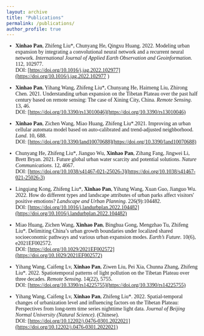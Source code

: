 ```yaml
---
layout: archive
title: "Publications"
permalink: /publications/
author_profile: true
---
```


<span style="font-family: 'euclid';">

* **Xinhao Pan**, Zhifeng Liu*, Chunyang He, Qingxu Huang. 2022. Modeling urban expansion by integrating a convolutional neural network and a recurrent neural network. *International Journal of Applied Earth Observation and Geoinformation*. 112, 102977.  
DOI:  [https://doi.org/10.1016/j.jag.2022.102977](https://doi.org/10.1016/j.jag.2022.102977 )

* **Xinhao Pan**, Yihang Wang, Zhifeng Liu*, Chunyang He, Haimeng Liu, Zhirong Chen. 2021. Understanding urban expansion on the Tibetan Plateau over the past half century based on remote sensing: The case of Xining City, China. *Remote Sensing*. 13, 46.   
DOI: [https://doi.org/10.3390/rs13010046](https://doi.org/10.3390/rs13010046)

* **Xinhao Pan**, Zichen Wang, Miao Huang, Zhifeng Liu*.2021. Improving an urban cellular automata model based on auto-calibrated and trend-adjusted neighborhood. *Land*. 10, 688.   
DOI: [https://doi.org/10.3390/land10070688](https://doi.org/10.3390/land10070688)

* Chunyang He, Zhifeng Liu*, Jianguo Wu, **Xinhao Pan**, Zihang Fang, Jingwei Li, Brett Bryan. 2021. Future global urban water scarcity and potential solutions. *Nature Communications*. 12, 4667.   
DOI: [https://doi.org/10.1038/s41467-021-25026-3](https://doi.org/10.1038/s41467-021-25026-3)

* Lingqiang Kong, Zhifeng Liu*, **Xinhao Pan**, Yihang Wang, Xuan Guo, Jianguo Wu. 2022. How do different types and landscape attributes of urban parks affect visitors' positive emotions? *Landscape and Urban Planning*. 226(9):104482.   
DOI: [https://doi.org/10.1016/j.landurbplan.2022.104482](https://doi.org/10.1016/j.landurbplan.2022.104482)

* Miao Huang, Zichen Wang, **Xinhao Pan**, Binghua Gong, Mengzhao Tu, Zhifeng Liu*. Delimiting China’s urban growth boundaries under localized shared socioeconomic pathways and various urban expansion modes. *Earth’s Future*. 10(6), e2021EF002572.   
DOI: [https://doi.org/10.1029/2021EF002572](https://doi.org/10.1029/2021EF002572)

* Yihang Wang, Caifeng Lv, **Xinhao Pan**, Ziwen Liu, Pei Xia, Chunna Zhang, Zhifeng Liu*. 2022. Spatiotemporal patterns of light pollution on the Tibetan Plateau over three decades. *Remote Sensing*. 14(22), 5755.   
DOI: [https://doi.org/10.3390/rs14225755](https://doi.org/10.3390/rs14225755)

* Yihang Wang, Caifeng Lv, **Xinhao Pan**, Zhifeng Liu*. 2022. Spatial-temporal changes of urbanization level and influencing factors on the Tibetan Plateau: Perspectives from long-term time series nighttime light data. *Journal of Beijing Normal University (Natural Science)*. (Chinese).   
DOI: [https://doi.org/10.12202/j.0476-0301.2022021](https://doi.org/10.12202/j.0476-0301.2022021)
<span>
